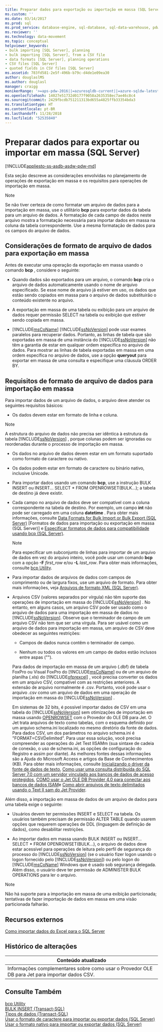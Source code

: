 ```yaml
---
title: Preparar dados para exportação ou importação em massa (SQL Server) | Microsoft Docs
ms.custom: ''
ms.date: 03/14/2017
ms.prod: sql
ms.prod_service: database-engine, sql-database, sql-data-warehouse, pdw
ms.reviewer: ''
ms.technology: data-movement
ms.topic: conceptual
helpviewer_keywords:
- bulk importing [SQL Server], planning
- bulk importing [SQL Server], from a CSV file
- data formats [SQL Server], planning operations
- CSV files [SQL Server]
- quoted fields in CSV files [SQL Server]
ms.assetid: 783fd581-2e5f-496b-b79c-d4de1e09ea30
author: douglaslMS
ms.author: douglasl
manager: craigg
monikerRange: '>=aps-pdw-2016||=azuresqldb-current||=azure-sqldw-latest||>=sql-server-2016||=sqlallproducts-allversions||>=sql-server-linux-2017||=azuresqldb-mi-current'
ms.openlocfilehash: 14027e51732d0177f9058a2635358ec7ae46c8c4
ms.sourcegitcommit: 2429fbcdb751211313bd655a4825ffb33354bda3
ms.translationtype: HT
ms.contentlocale: pt-BR
ms.lasthandoff: 11/28/2018
ms.locfileid: "52535840"
---
```

# <a name="prepare-data-for-bulk-export-or-import-sql-server"></a>Preparar dados para exportar ou importar em massa (SQL Server)
[!INCLUDE[appliesto-ss-asdb-asdw-pdw-md](../../includes/appliesto-ss-asdb-asdw-pdw-md.md)]

  Esta seção descreve as considerações envolvidas no planejamento de operações de exportação em massa e os requisitos para operações de importação em massa.  
  
> [!NOTE]  
>  Se não tiver certeza de como formatar um arquivo de dados para a importação em massa, use o utilitário **bcp** para exportar dados da tabela para um arquivo de dados. A formatação de cada campo de dados neste arquivo mostra a formatação necessária para importar dados em massa na coluna da tabela correspondente. Use a mesma formatação de dados para os campos do arquivo de dados.  
  
## <a name="data-file-format-considerations-for-bulk-export"></a>Considerações de formato de arquivo de dados para exportação em massa  
 Antes de executar uma operação da exportação em massa usando o comando **bcp** , considere o seguinte:  
  
-   Quando dados são exportados para um arquivo, o comando **bcp** cria o arquivo de dados automaticamente usando o nome de arquivo especificado. Se esse nome de arquivo já estiver em uso, os dados que estão sendo copiados em massa para o arquivo de dados substituirão o conteúdo existente no arquivo.  
  
-   A exportação em massa de uma tabela ou exibição para um arquivo de dados requer permissão SELECT na tabela ou exibição que estiver sendo copiada em massa.  
  
-   [!INCLUDE[msCoName](../../includes/msconame-md.md)] [!INCLUDE[ssNoVersion](../../includes/ssnoversion-md.md)] pode usar exames paralelos para recuperar dados. Portanto, as linhas de tabela que são exportadas em massa de uma instância do [!INCLUDE[ssNoVersion](../../includes/ssnoversion-md.md)] não têm a garantia de estar em qualquer ordem específica no arquivo de dados. Para mostrar as linhas de tabela exportadas em massa em uma ordem específica no arquivo de dados, use a opção **queryout** para exportar em massa de uma consulta e especifique uma cláusula ORDER BY.  
  
## <a name="data-file-format-requirements-for-bulk-import"></a>Requisitos de formato de arquivo de dados para importação em massa  
 Para importar dados de um arquivo de dados, o arquivo deve atender os seguintes requisitos básicos:  
  
-   Os dados devem estar em formato de linha e coluna.  
  
> [!NOTE]  
>  A estrutura do arquivo de dados não precisa ser idêntica à estrutura da tabela [!INCLUDE[ssNoVersion](../../includes/ssnoversion-md.md)] , porque colunas podem ser ignoradas ou reordenadas durante o processo de importação em massa.  
  
-   Os dados no arquivo de dados devem estar em um formato suportado como formato de caractere ou nativo.  
  
-   Os dados podem estar em formato de caractere ou binário nativo, inclusive Unicode.  
  
-   Para importar dados usando um comando **bcp**, use a instrução BULK INSERT ou INSERT... SELECT * FROM OPENROWSET(BULK...); a tabela de destino já deve existir.  
  
-   Cada campo no arquivo de dados deve ser compatível com a coluna correspondente na tabela de destino. Por exemplo, um campo **int** não pode ser carregado em uma coluna **datetime** . Para obter mais informações, consulte [Data Formats for Bulk Import or Bulk Export &#40;SQL Server&#41;](../../relational-databases/import-export/data-formats-for-bulk-import-or-bulk-export-sql-server.md) [Formatos de dados para importação ou exportação em massa (SQL Server)] e [Especificar formatos de dados para compatibilidade usando bcp &#40;SQL Server&#41;](../../relational-databases/import-export/specify-data-formats-for-compatibility-when-using-bcp-sql-server.md).  
  
    > [!NOTE]  
    >  Para especificar um subconjunto de linhas para importar de um arquivo de dados em vez do arquivo inteiro, você pode usar um comando **bcp** com a opção **-F** *first_row* e/ou **-L** *last_row*. Para obter mais informações, consulte [bcp Utility](../../tools/bcp-utility.md).  
  
-   Para importar dados de arquivos de dados com campos de comprimento ou de largura fixos, use um arquivo de formato. Para obter mais informações, veja [Arquivos de formato XML &#40;SQL Server&#41;](../../relational-databases/import-export/xml-format-files-sql-server.md).  
  
-   Arquivos CSV (valores separados por vírgula) não têm suporte das operações de importação em massa do [!INCLUDE[ssNoVersion](../../includes/ssnoversion-md.md)] . No entanto, em alguns casos, um arquivo CSV pode ser usado como o arquivo de dados para uma importação em massa de dados no [!INCLUDE[ssNoVersion](../../includes/ssnoversion-md.md)]. Observe que o terminador de campo de um arquivo CSV não tem que ser uma vírgula. Para ser usável como um arquivo de dados para importação em massa, um arquivo de CSV deve obedecer as seguintes restrições:  
  
    -   Campos de dados nunca contêm o terminador de campo.  
  
    -   Nenhum ou todos os valores em um campo de dados estão inclusos entre aspas ("").  
  
     Para dados de importação em massa de um arquivo (.dbf) de tabela FoxPro ou Visual FoxPro do [!INCLUDE[msCoName](../../includes/msconame-md.md)] ou de um arquivo de planilha (.xls) do [!INCLUDE[ofprexcel](../../includes/ofprexcel-md.md)] , você precisa converter os dados em um arquivo CSV, compatível com as restrições anteriores. A extensão de arquivo normalmente é .csv. Portanto, você pode usar o arquivo .csv como um arquivo de dados em uma operação de importação em massa do [!INCLUDE[ssNoVersion](../../includes/ssnoversion-md.md)] .  
  
     Em sistemas de 32 bits, é possível importar dados de CSV em uma tabela do [!INCLUDE[ssNoVersion](../../includes/ssnoversion-md.md)] sem otimizações de importação em massa usando [OPENROWSET](../../t-sql/functions/openrowset-transact-sql.md) com o Provedor do OLE DB para Jet. O Jet trata arquivos de texto como tabelas, com o esquema definido por um arquivo schema.ini localizado no mesmo diretório da fonte de dados.  Para dados CSV, um dos parâmetros no arquivo schema.ini é "FORMAT=CSVDelimited". Para usar essa solução, você precisa compreender as operações do Jet Test IISAMm (sua sintaxe de cadeia de conexão, o uso de schema.ini, as opções de configuração do Registro e assim por diante).  As melhores fontes dessas informações são a Ajuda do Microsoft Access e artigos da Base de Conhecimentos (KB). Para obter mais informações, consulte [Inicializando o driver da fonte de dados de texto](https://msdn.microsoft.com/library/office/ff834391.aspx), [Como usar uma consulta distribuída do SQL Server 7.0 com um servidor vinculado aos bancos de dados de acesso protegidos](https://go.microsoft.com/fwlink/?LinkId=128504), [COMO usar o Jet OLE DB Provider 4.0 para conectar aos bancos de dados ISAM](https://go.microsoft.com/fwlink/?LinkId=128505)e [Como abrir arquivos de texto delimitados usando o Text II sam do Jet Provider](https://go.microsoft.com/fwlink/?LinkId=128501).  
  
 Além disso, a importação em massa de dados de um arquivo de dados para uma tabela exige o seguinte:  
  
-   Usuários devem ter permissões INSERT e SELECT na tabela. Os usuários também precisam de permissão ALTER TABLE quando usarem opções que requerem operações de DDL (linguagem de definição de dados), como desabilitar restrições.  
  
-   Ao importar dados em massa usando BULK INSERT ou INSERT... SELECT * FROM OPENROWSET(BULK...), o arquivo de dados deve estar acessível para operações de leitura pelo perfil de segurança do processo do [!INCLUDE[ssNoVersion](../../includes/ssnoversion-md.md)] (se o usuário fizer logon usando o logon fornecido pelo [!INCLUDE[ssNoVersion](../../includes/ssnoversion-md.md)]) ou pelo logon do [!INCLUDE[msCoName](../../includes/msconame-md.md)] Windows que é usado sob segurança delegada. Além disso, o usuário deve ter permissão de ADMINISTER BULK OPERATIONS para ler o arquivo.  
  
> [!NOTE]  
>  Não há suporte para a importação em massa de uma exibição particionada; tentativas de fazer importação de dados em massa em uma visão particionada falharão.  
  
## <a name="external-resources"></a>Recursos externos  
 [Como importar dados do Excel para o SQL Server](https://support.microsoft.com/kb/321686)  
  
## <a name="change-history"></a>Histórico de alterações  
  
|Conteúdo atualizado|  
|---------------------|  
|Informações complementares sobre como usar o Provedor OLE DB para Jet para importar dados CSV.|  
  
## <a name="see-also"></a>Consulte Também  
 [bcp Utility](../../tools/bcp-utility.md)   
 [BULK INSERT &#40;Transact-SQL&#41;](../../t-sql/statements/bulk-insert-transact-sql.md)   
 [Tipos de dados &#40;Transact-SQL&#41;](../../t-sql/data-types/data-types-transact-sql.md)   
 [Usar o formato de caractere para importar ou exportar dados &#40;SQL Server&#41;](../../relational-databases/import-export/use-character-format-to-import-or-export-data-sql-server.md)   
 [Usar o formato nativo para importar ou exportar dados &#40;SQL Server&#41;](../../relational-databases/import-export/use-native-format-to-import-or-export-data-sql-server.md)  
  
  
